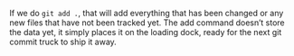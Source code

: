 If we do ``git add .``, that will add everything that has been changed or any new files that have not been tracked yet. The add command doesn’t store the data yet, it simply places it on the loading dock, ready for the next git commit truck to ship it away.